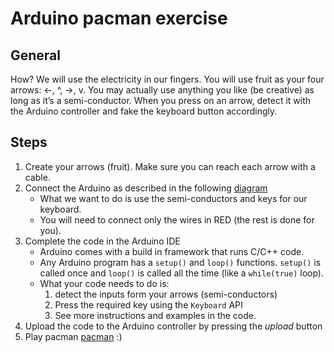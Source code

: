 Arduino pacman exercise
=======================

General
-------


How? We will use the electricity in our fingers. You will use fruit as your four arrows: <-, ^, ->, v. You may actually use anything you like (be creative) as long as it’s a semi-conductor. When you press on an arrow, detect it with the Arduino controller and fake the keyboard button accordingly.

Steps
-----

1. Create your arrows (fruit). Make sure you can reach each arrow with a cable.
2. Connect the Arduino as described in the following [diagram](resources/pacman-arduino-skatch.png)
	* What we want to do is use the semi-conductors and keys for our keyboard.
	* You will need to connect only the wires in RED (the rest is done for you).
3. Complete the code in the Arduino IDE
	* Arduino comes with a build in framework that runs C/C++ code.
	* Any Arduino program has a `setup()` and `loop()` functions. `setup()` is called once and `loop()` is called all the time (like a `while(true)` loop).
	* What your code needs to do is:
		1. detect the inputs form your arrows (semi-conductors)
		2. Press the required key using the `Keyboard` API
		3. See more instructions and examples in the code.
4. Upload the code to the Arduino controller by pressing the *upload* button
5.	Play pacman [pacman](http://files.widgetbox.com/widgets/neave/neave_pacman_widgetbox.swf) :)
